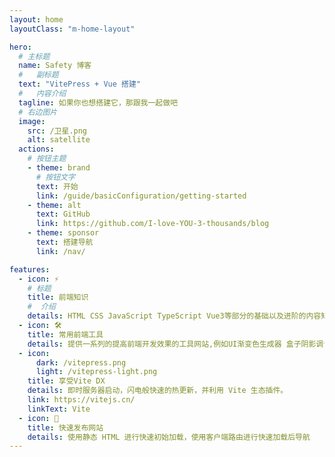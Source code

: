 ```yaml
---
layout: home
layoutClass: "m-home-layout"

hero:
  # 主标题
  name: Safety 博客
  #   副标题
  text: "VitePress + Vue 搭建"
  #   内容介绍
  tagline: 如果你也想搭建它，那跟我一起做吧
  # 右边图片
  image:
    src: /卫星.png
    alt: satellite
  actions:
    # 按钮主题
    - theme: brand
      # 按钮文字
      text: 开始
      link: /guide/basicConfiguration/getting-started
    - theme: alt
      text: GitHub
      link: https://github.com/I-love-YOU-3-thousands/blog
    - theme: sponsor
      text: 搭建导航
      link: /nav/

features:
  - icon: ⚡️
    # 标题
    title: 前端知识
    #  介绍
    details: HTML CSS JavaScript TypeScript Vue3等部分的基础以及进阶的内容知识点,整合自己以及别人的资料
  - icon: 🛠️
    title: 常用前端工具
    details: 提供一系列的提高前端开发效果的工具网站,例如UI渐变色生成器 盒子阴影调试 Flex Grid 布局调试 包括常用的图标库...
  - icon:
      dark: /vitepress.png
      light: /vitepress-light.png
    title: 享受Vite DX
    details: 即时服务器启动，闪电般快速的热更新，并利用 Vite 生态插件。
    link: https://vitejs.cn/
    linkText: Vite
  - icon: 🚀
    title: 快速发布网站
    details: 使用静态 HTML 进行快速初始加载，使用客户端路由进行快速加载后导航
---
```


<HomeUnderline />

<confetti />
<browseStatistics />
